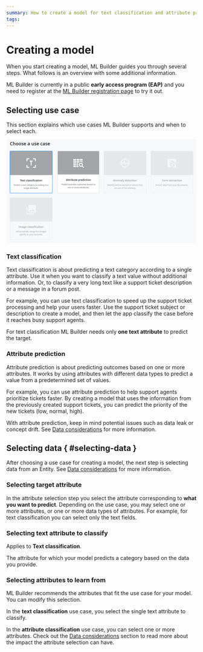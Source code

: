 ```yaml
---
summary: How to create a model for text classification and attribute prediction. 
tags:
---
```


# Creating a model

When you start creating a model, ML Builder guides you through several steps. What follows is an overview with some additional information.

<div class="info" markdown="1">

ML Builder is currently in a public **early access program (EAP)** and you need to register at the [ML Builder registration page](https://www.outsystems.com/eap-ml-builder/) to try it out.

</div>

## Selecting use case

This section explains which use cases ML Builder supports and when to select each.

![Use cases selection screen in ML Builder](images/use-cases.png?width=700)

### Text classification

Text classification is about predicting a text category according to a single attribute. Use it when you want to classify a text value without additional information. Or, to classify a very long text like a support ticket description or a message in a forum post.

For example, you can use text classification to speed up the support ticket processing and help your users faster. Use the support ticket subject or description to create a model, and then let the app classify the case before it reaches busy support agents. 

For text classification ML Builder needs only **one text attribute** to predict the target.

### Attribute prediction

Attribute prediction is about predicting outcomes based on one or more attributes. It works by using attributes with different data types to predict a value from a predetermined set of values.

For example, you can use attribute prediction to help support agents prioritize tickets faster. By creating a model that uses the information from the previously created support tickets, you can predict the priority of the new tickets (low, normal, high).

With attribute prediction, keep in mind potential issues such as data leak or concept drift. See [Data considerations](data-considerations.md#data-considerations) for more information.

## Selecting data { #selecting-data }

After choosing a use case for creating a model, the next step is selecting data from an Entity. See [Data considerations](data-considerations.md#data-considerations) for more information.

### Selecting target attribute

In the attribute selection step you select the attribute corresponding to **what you want to predict**. Depending on the use case, you may select one or more attributes, or one or more data types of attributes. For example, for text classification you can select only the text fields.

### Selecting text attribute to classify

Applies to **Text classification**.

The attribute for which your model predicts a category based on the data you provide.

### Selecting attributes to learn from

ML Builder recommends the attributes that fit the use case for your model. You can modify this selection.

In the **text classification** use case, you select the single text attribute to classify.

In the **attribute classification** use case, you can select one or more attributes. Check out the [Data considerations](data-considerations.md#general) section to read more about the impact the attribute selection can have.